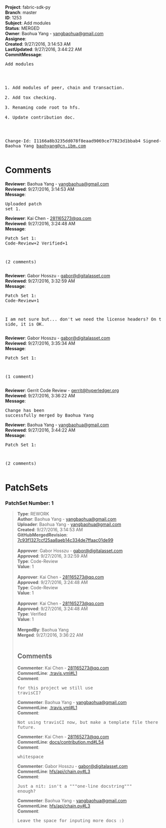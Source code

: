 <strong>Project</strong>: fabric-sdk-py<br><strong>Branch</strong>: master<br><strong>ID</strong>: 1253<br><strong>Subject</strong>: Add modules<br><strong>Status</strong>: MERGED<br><strong>Owner</strong>: Baohua Yang - yangbaohua@gmail.com<br><strong>Assignee</strong>:<br><strong>Created</strong>: 9/27/2016, 3:14:53 AM<br><strong>LastUpdated</strong>: 9/27/2016, 3:44:22 AM<br><strong>CommitMessage</strong>:<br><pre>Add modules

1) Add modules of peer, chain and transaction.
2) Add tox checking.
3) Renaming code root to hfs.
4) Update contribution doc.

Change-Id: I1166a8b3235dd078f8eaad9069ce77823d1bbab4
Signed-off-by: Baohua Yang <baohyang@cn.ibm.com>
</pre><h1>Comments</h1><strong>Reviewer</strong>: Baohua Yang - yangbaohua@gmail.com<br><strong>Reviewed</strong>: 9/27/2016, 3:14:53 AM<br><strong>Message</strong>: <pre>Uploaded patch set 1.</pre><strong>Reviewer</strong>: Kai Chen - 281165273@qq.com<br><strong>Reviewed</strong>: 9/27/2016, 3:24:48 AM<br><strong>Message</strong>: <pre>Patch Set 1: Code-Review+2 Verified+1

(2 comments)</pre><strong>Reviewer</strong>: Gabor Hosszu - gabor@digitalasset.com<br><strong>Reviewed</strong>: 9/27/2016, 3:32:59 AM<br><strong>Message</strong>: <pre>Patch Set 1: Code-Review+1

I am not sure but... don't we need the license headers? On the other side, it is OK.</pre><strong>Reviewer</strong>: Gabor Hosszu - gabor@digitalasset.com<br><strong>Reviewed</strong>: 9/27/2016, 3:35:34 AM<br><strong>Message</strong>: <pre>Patch Set 1:

(1 comment)</pre><strong>Reviewer</strong>: Gerrit Code Review - gerrit@hyperledger.org<br><strong>Reviewed</strong>: 9/27/2016, 3:36:22 AM<br><strong>Message</strong>: <pre>Change has been successfully merged by Baohua Yang</pre><strong>Reviewer</strong>: Baohua Yang - yangbaohua@gmail.com<br><strong>Reviewed</strong>: 9/27/2016, 3:44:22 AM<br><strong>Message</strong>: <pre>Patch Set 1:

(2 comments)</pre><h1>PatchSets</h1><h3>PatchSet Number: 1</h3><blockquote><strong>Type</strong>: REWORK<br><strong>Author</strong>: Baohua Yang - yangbaohua@gmail.com<br><strong>Uploader</strong>: Baohua Yang - yangbaohua@gmail.com<br><strong>Created</strong>: 9/27/2016, 3:14:53 AM<br><strong>GitHubMergedRevision</strong>: [7c93f1327ccf25aa8aeb14c334de7ffaac01de99](https://github.com/hyperledger-gerrit-archive/fabric-sdk-py/commit/7c93f1327ccf25aa8aeb14c334de7ffaac01de99)<br><br><strong>Approver</strong>: Gabor Hosszu - gabor@digitalasset.com<br><strong>Approved</strong>: 9/27/2016, 3:32:59 AM<br><strong>Type</strong>: Code-Review<br><strong>Value</strong>: 1<br><br><strong>Approver</strong>: Kai Chen - 281165273@qq.com<br><strong>Approved</strong>: 9/27/2016, 3:24:48 AM<br><strong>Type</strong>: Code-Review<br><strong>Value</strong>: 1<br><br><strong>Approver</strong>: Kai Chen - 281165273@qq.com<br><strong>Approved</strong>: 9/27/2016, 3:24:48 AM<br><strong>Type</strong>: Verified<br><strong>Value</strong>: 1<br><br><strong>MergedBy</strong>: Baohua Yang<br><strong>Merged</strong>: 9/27/2016, 3:36:22 AM<br><br><h2>Comments</h2><strong>Commenter</strong>: Kai Chen - 281165273@qq.com<br><strong>CommentLine</strong>: [.travis.yml#L1](https://github.com/hyperledger-gerrit-archive/fabric-sdk-py/blob/7c93f1327ccf25aa8aeb14c334de7ffaac01de99/.travis.yml#L1)<br><strong>Comment</strong>: <pre>for this project we still use travisCI?</pre><strong>Commenter</strong>: Baohua Yang - yangbaohua@gmail.com<br><strong>CommentLine</strong>: [.travis.yml#L1](https://github.com/hyperledger-gerrit-archive/fabric-sdk-py/blob/7c93f1327ccf25aa8aeb14c334de7ffaac01de99/.travis.yml#L1)<br><strong>Comment</strong>: <pre>Not using travisCI now, but make a template file there for future.</pre><strong>Commenter</strong>: Kai Chen - 281165273@qq.com<br><strong>CommentLine</strong>: [docs/contribution.md#L54](https://github.com/hyperledger-gerrit-archive/fabric-sdk-py/blob/7c93f1327ccf25aa8aeb14c334de7ffaac01de99/docs/contribution.md#L54)<br><strong>Comment</strong>: <pre>whitespace</pre><strong>Commenter</strong>: Gabor Hosszu - gabor@digitalasset.com<br><strong>CommentLine</strong>: [hfs/api/chain.py#L3](https://github.com/hyperledger-gerrit-archive/fabric-sdk-py/blob/7c93f1327ccf25aa8aeb14c334de7ffaac01de99/hfs/api/chain.py#L3)<br><strong>Comment</strong>: <pre>Just a nit: isn't a """one-line docstring""" enough?</pre><strong>Commenter</strong>: Baohua Yang - yangbaohua@gmail.com<br><strong>CommentLine</strong>: [hfs/api/chain.py#L3](https://github.com/hyperledger-gerrit-archive/fabric-sdk-py/blob/7c93f1327ccf25aa8aeb14c334de7ffaac01de99/hfs/api/chain.py#L3)<br><strong>Comment</strong>: <pre>Leave the space for inputing more docs :)</pre></blockquote>